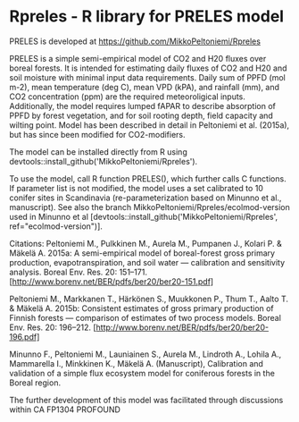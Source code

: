 # Rpreles - R library for PRELES model

PRELES is developed at https://github.com/MikkoPeltoniemi/Rpreles

PRELES is a simple semi-empirical model of CO2 and H20 fluxes over boreal forests. It is intended for estimating daily fluxes of CO2 and H20 and soil moisture with minimal input data requirements. Daily sum of PPFD (mol m-2), mean temperature (deg C), mean VPD (kPA), and rainfall (mm), and CO2 concentration (ppm) are the required meteoroligical inputs. Additionally, the model requires lumped fAPAR to describe absorption of PPFD by forest vegetation, and for soil rooting depth, field capacity and wilting point. Model has been described in detail in Peltoniemi et al. (2015a), but has since been modified for CO2-modifiers.

The model can be installed directly from R using devtools::install_github('MikkoPeltoniemi/Rpreles').

To use the model, call R function PRELES(), which further calls C functions. If parameter list is not modified, the model uses a set calibrated to 10 conifer sites in Scandinavia (re-parameterization based on Minunno et al., manuscript). See also the branch MikkoPeltoniemi/Rpreles/ecolmod-version used in Minunno et al [devtools::install_github('MikkoPeltoniemi/Rpreles', ref="ecolmod-version")].

Citations: Peltoniemi M., Pulkkinen M., Aurela M., Pumpanen J., Kolari P. & Mäkelä A. 2015a: A semi-empirical model of boreal-forest gross primary production, evapotranspiration, and soil water — calibration and sensitivity analysis. Boreal Env. Res. 20: 151–171. [http://www.borenv.net/BER/pdfs/ber20/ber20-151.pdf]

Peltoniemi M., Markkanen T., Härkönen S., Muukkonen P., Thum T., Aalto T. & Mäkelä A. 2015b: Consistent estimates of gross primary production of Finnish forests — comparison of estimates of two process models. Boreal Env. Res. 20: 196–212. [http://www.borenv.net/BER/pdfs/ber20/ber20-196.pdf]

Minunno F., Peltoniemi M., Launiainen S., Aurela M., Lindroth A., Lohila A., Mammarella I., Minkkinen K., Mäkelä A. (Manuscript), Calibration and validation of a simple flux ecosystem model for coniferous forests in the Boreal region.

The further development of this model was facilitated through discussions within CA FP1304 PROFOUND
